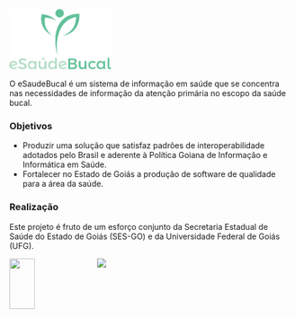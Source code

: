 <img src="info/logo/esb.svg" height="107">

O eSaudeBucal é um sistema de informação em saúde que se concentra nas necessidades de informação da atenção primária no escopo da saúde bucal.

### Objetivos
- Produzir uma solução que satisfaz padrões de interoperabilidade adotados pelo Brasil e aderente à Política Goiana de Informação e Informática em Saúde. 
- Fortalecer no Estado de Goiás a produção de software de qualidade para a área da saúde.

### Realização
Este projeto é fruto de um esforço conjunto da Secretaria Estadual de Saúde do Estado de Goiás (SES-GO) e da Universidade Federal de Goiás (UFG). 

<img style="float: left; width: 30%; margin-right: 1%; margin-bottom: 0.5em;" src="info/logo/ufg.png" height="90">
<img src="info/logo/ses-go.png" height="90">
